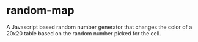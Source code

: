 # random-map
A Javascript based random number generator that changes the color of a 20x20 table based on the random number picked for the cell.
